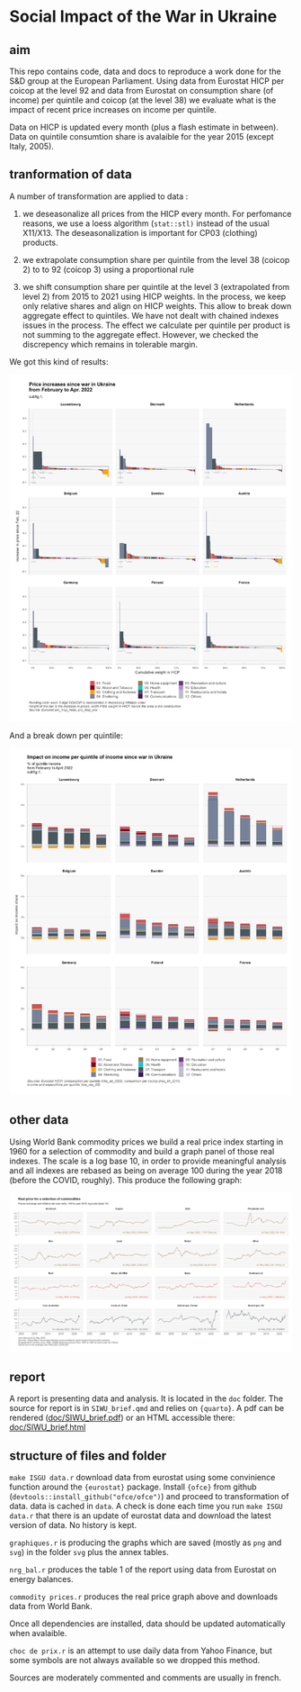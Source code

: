 # Social Impact of the War in Ukraine

## aim

This repo contains code, data and docs to reproduce a work done for the S&D group at the European Parliament. Using data from Eurostat HICP per coicop at the level 92 and data from Eurostat on consumption share (of income) per quintile and coicop (at the level 38) we evaluate what is the impact of recent price increases on income per quintile.

Data on HICP is updated every month (plus a flash estimate in between). Data on quintile consumtion share is avalaible for the year 2015 (except Italy, 2005).

## tranformation of data

A number of transformation are applied to data :

1.  we deseasonalize all prices from the HICP every month. For perfomance reasons, we use a loess algorithm (`stat::stl)` instead of the usual X11/X13. The deseasonalization is important for CP03 (clothing) products.

2.  we extrapolate consumption share per quintile from the level 38 (coicop 2) to to 92 (coicop 3) using a proportional rule

3.  we shift consumption share per quintile at the level 3 (extrapolated from level 2) from 2015 to 2021 using HICP weights. In the process, we keep only relative shares and align on HICP weights. This allow to break down aggregate effect to quintiles. We have not dealt with chained indexes issues in the process. The effect we calculate per quintile per product is not summing to the aggregate effect. However, we checked the discrepency which remains in tolerable margin.

We got this kind of results:

![](svg/depuis_wiu_1.png)

And a break down per quintile:

![](svg/coicop_l1_wiu_1.png)

## other data

Using World Bank commodity prices we build a real price index starting in 1960 for a selection of commodity and build a graph panel of those real indexes. The scale is a log base 10, in order to provide meaningful analysis and all indexes are rebased as being on average 100 during the year 2018 (before the COVID, roughly). This produce the following graph:

![](svg/gcom2000.png)

## report

A report is presenting data and analysis. It is located in the `doc` folder. The source for report is in `SIWU_brief.qmd` and relies on `{quarto}`. A pdf can be rendered ([doc/SIWU_brief.pdf](doc/SIWU_brief.pdf)) or an HTML accessible there: [doc/SIWU_brief.html](doc/SIWU_brief.html)

## structure of files and folder

`make ISGU data.r` download data from eurostat using some convinience function around the `{eurostat}` package. Install `{ofce}` from github (`devtools::install_github("ofce/ofce")`) and proceed to transformation of data. data is cached in `data`. A check is done each time you run `make ISGU data.r` that there is an update of eurostat data and download the latest version of data. No history is kept.

`graphiques.r` is producing the graphs which are saved (mostly as `png` and `svg`) in the folder `svg` plus the annex tables.

`nrg_bal.r` produces the table 1 of the report using data from Eurostat on energy balances.

`commodity prices.r` produces the real price graph above and downloads data from World Bank.

Once all dependencies are installed, data should be updated automatically when avalaible.

`choc de prix.r` is an attempt to use daily data from Yahoo Finance, but some symbols are not always available so we dropped this method.

Sources are moderately commented and comments are usually in french.
